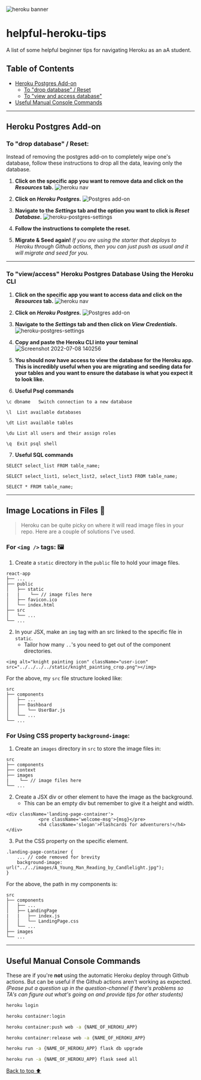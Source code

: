 ![heroku banner](https://miro.medium.com/max/1400/1*hDtj_hzXAz7Gj5eLn3goYg.png)
# helpful-heroku-tips
A list of some helpful beginner tips for navigating Heroku as an aA student. 

## Table of Contents

 - [Heroku Postgres Add-on](https://github.com/whitnessme/helpful-heroku-tips#heroku-postgres-add-on)
     - [To "drop database" / Reset](https://github.com/whitnessme/helpful-heroku-tips#to-drop-database--reset)
     - [To "view and access database"](https://github.com/whitnessme/helpful-heroku-tips/edit/main/README.md#to-viewaccess-heroku-postgres-database-using-the-heroku-cli)
- [Useful Manual Console Commands](https://github.com/whitnessme/helpful-heroku-tips#useful-manual-console-commands)

---

## Heroku Postgres Add-on
### To "drop database" / Reset:
Instead of removing the postgres add-on to completely wipe one's database, follow these instructions to drop all the data, leaving only the database.

1. **Click on the specific app you want to remove data and click on the *Resources* tab.** 
![heroku nav](https://user-images.githubusercontent.com/89945390/168140727-f38df5cd-1ea2-45a6-842c-a35e5f4cb6bd.png)

2. **Click on *Heroku Postgres.***
![Postgres add-on](https://user-images.githubusercontent.com/89945390/168141005-1e2cbe9c-01a1-4bbe-9c1b-2f7ba630f0c8.png)

3. **Navigate to the *Settings* tab and the option you want to click is *Reset Database*.**
![heroku-postgres-settings](https://user-images.githubusercontent.com/89945390/168155610-3878e39f-7858-4769-bd92-045049c0ea39.png)

4. **Follow the instructions to complete the reset.** 

5. **Migrate & Seed again!** *If you are using the starter that deploys to Heroku through Github actions, then you can just push as usual and it will migrate and seed for you.* 

---

### To "view/access" Heroku Postgres Database Using the Heroku CLI

1. **Click on the specific app you want to access data and click on the *Resources* tab.** 
![heroku nav](https://user-images.githubusercontent.com/89945390/168140727-f38df5cd-1ea2-45a6-842c-a35e5f4cb6bd.png)

2. **Click on *Heroku Postgres.***
![Postgres add-on](https://user-images.githubusercontent.com/89945390/168141005-1e2cbe9c-01a1-4bbe-9c1b-2f7ba630f0c8.png)

3. **Navigate to the *Settings* tab and then click on *View Credentials*.**
![heroku-postgres-settings](https://user-images.githubusercontent.com/76798385/178045579-9f242e6e-45b1-4f66-9bd8-b4db477a906d.png)

4. **Copy and paste the Heroku CLI into your teminal**
![Screenshot 2022-07-08 140256](https://user-images.githubusercontent.com/76798385/178047829-49b6e306-ddc8-4f05-911c-6c533f18be95.png)

5. **You should now have access to view the database for the Heroku app. This is incredibly useful when you are migrating and seeding data for your tables and you want to ensure the database is what you expect it to look like.**

6. **Useful Psql commands**
```
\c dbname	Switch connection to a new database
```
```
\l	List available databases
```
```
\dt	List available tables
```
```
\du	List all users and their assign roles
```
```
\q	Exit psql shell
```

7. **Useful SQL commands**
```
SELECT select_list FROM table_name;
```
```
SELECT select_list1, select_list2, select_list3 FROM table_name;
```
``` *For selecting all columns from the database, use asterisk(‘*’) as below:*
SELECT * FROM table_name;
```
---

## Image Locations in Files 📂
> Heroku can be quite picky on where it will read image files in your repo. Here are a couple of solutions I've used.

### For `<img />` tags: 🖼
1. Create a `static` directory in the `public` file to hold your image files. 
```
react-app
├── ...
├── public
│   ├── static
|   |    └── // image files here
│   ├── favicon.ico
│   └── index.html
├── src
│   └── ...
└── ...
```
2. In your JSX, make an `img` tag with an src linked to the specific file in `static`.
    - Tailor how many `..`'s you need to get out of the component directories. 
```
<img alt="knight painting icon" className="user-icon" src="../../../../static/knight_painting_crop.png"></img>
```
For the above, my `src` file structure looked like:
```
src
├── components
│   ├── ...
│   ├── Dashboard
│   │   └── UserBar.js
│   └── ...
└── ...
```

### For Using CSS property `background-image`:
1. Create an `images` directory in `src` to store the image files in:
```
src
├── components
├── context
├── images
|    └── // image files here
└── ...
```
2. Create a JSX div or other element to have the image as the background.
    - This can be an empty div but remember to give it a height and width.
```
<div className='landing-page-container'>
            <pre className='welcome-msg'>{msg}</pre>
            <h4 className='slogan'>Flashcards for adventurers!</h4>
</div>
```
3. Put the CSS property on the specific element.
```
.landing-page-container {
    ... // code removed for brevity
    background-image: url("../../images/A_Young_Man_Reading_by_Candlelight.jpg");
}
```
For the above, the path in my components is:
```
src
├── components
│   ├── ...
│   ├── LandingPage
|   |   ├── index.js
│   │   └── LandingPage.css
│   └── ...
├── images
└── ...
```

---

## Useful Manual Console Commands
These are if you're **not** using the automatic Heroku deploy through Github actions. But can be useful if the Github actions aren't working as expected.
*(Pease put a question up in the question-channel if there's problems so TA's can figure out what's going on and provide tips for other students)*

```bash
heroku login
```

```bash
heroku container:login
```

```bash
heroku container:push web -a {NAME_OF_HEROKU_APP}
```

```bash
heroku container:release web -a {NAME_OF_HEROKU_APP}
```

```bash
heroku run -a {NAME_OF_HEROKU_APP} flask db upgrade
```

```bash
heroku run -a {NAME_OF_HEROKU_APP} flask seed all
```

[Back to top ⬆](https://github.com/whitnessme/helpful-heroku-tips#helpful-heroku-tips)
